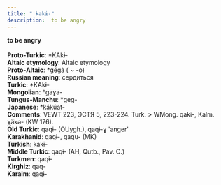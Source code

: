 ```yaml
---
title: " kakɨ-"
description:  to be angry
---
```

<strong> to be angry</strong><br><br>
<strong>Proto-Turkic</strong>:  *KAkɨ-<br>
<strong>Altaic etymology</strong>:  Altaic etymology<br>
<strong> Proto-Altaic</strong>:  *gĕ́gà ( ~ -o)<br>
<strong>Russian meaning</strong>:  сердиться<br>
<strong>Turkic</strong>:  *KAkɨ-<br>
<strong>Mongolian</strong>:  *gaɣa-<br>
<strong>Tungus-Manchu</strong>:  *geg-<br>
<strong>Japanese</strong>:  *kákúat-<br>
<strong>Comments</strong>:  VEWT 223, ЭСТЯ 5, 223-224. Turk. > WMong. qaki-, Kalm. χäkǝ- (KW 176).<br>
<strong>Old Turkic</strong>:  qaqɨ- (OUygh.), qaqɨ-ɣ 'anger'<br>
<strong>Karakhanid</strong>:  qaqɨ-, qaqu- (MK)<br>
<strong>Turkish</strong>:  kakɨ-<br>
<strong>Middle Turkic</strong>:  qaqɨ- (AH, Qutb., Pav. C.)<br>
<strong>Turkmen</strong>:  qaqɨ-<br>
<strong>Kirghiz</strong>:  qaq-<br>
<strong>Karaim</strong>:  qaqɨ-<br>


